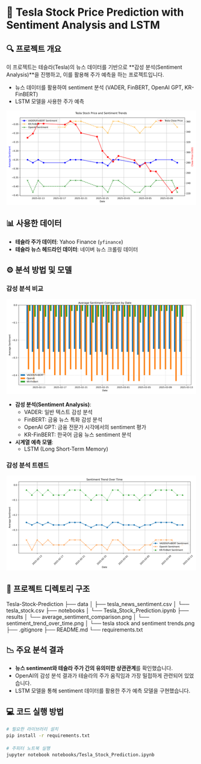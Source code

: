 # 📌 Tesla Stock Price Prediction with Sentiment Analysis and LSTM

## 🔍 프로젝트 개요

이 프로젝트는 테슬라(Tesla)의 뉴스 데이터를 기반으로 **감성 분석(Sentiment Analysis)**을 진행하고, 이를 활용해 주가 예측을 하는 프로젝트입니다.

- 뉴스 데이터를 활용하여 sentiment 분석 (VADER, FinBERT, OpenAI GPT, KR-FinBERT)
- LSTM 모델을 사용한 주가 예측

![Tesla Stock and Sentiment Trends](results/tesla%20stock%20and%20sentiment%20trends.png)

## 📊 사용한 데이터

- **테슬라 주가 데이터**: Yahoo Finance (`yfinance`)
- **테슬라 뉴스 헤드라인 데이터**: 네이버 뉴스 크롤링 데이터

## ⚙️ 분석 방법 및 모델

### 감성 분석 비교

![Average Sentiment Comparison](results/average_sentiment_comparison.png)

- **감성 분석(Sentiment Analysis)**:
  - VADER: 일반 텍스트 감성 분석
  - FinBERT: 금융 뉴스 특화 감성 분석
  - OpenAI GPT: 금융 전문가 시각에서의 sentiment 평가
  - KR-FinBERT: 한국어 금융 뉴스 sentiment 분석
- **시계열 예측 모델**:
  - LSTM (Long Short-Term Memory)

### 감성 분석 트렌드

![Sentiment Trend Over Time](results/sentiment_trend_over_time.png)

## 🚀 프로젝트 디렉토리 구조

Tesla-Stock-Prediction
├── data
│ ├── tesla_news_sentiment.csv
│ └── tesla_stock.csv
├── notebooks
│ └── Tesla_Stock_Prediction.ipynb
├── results
│ └── average_sentiment_comparison.png
│ └── sentiment_trend_over_time.png
│ └── tesla stock and sentiment trends.png
├── .gitignore
├── README.md
└── requirements.txt

## 📉 주요 분석 결과

- **뉴스 sentiment와 테슬라 주가 간의 유의미한 상관관계**를 확인했습니다.
- OpenAI의 감성 분석 결과가 테슬라의 주가 움직임과 가장 밀접하게 관련되어 있었습니다.
- LSTM 모델을 통해 sentiment 데이터를 활용한 주가 예측 모델을 구현했습니다.

## 💻 코드 실행 방법

```bash
# 필요한 라이브러리 설치
pip install -r requirements.txt

# 주피터 노트북 실행
jupyter notebook notebooks/Tesla_Stock_Prediction.ipynb
```
